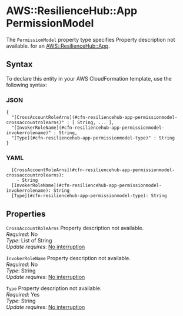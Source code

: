 # AWS::ResilienceHub::App PermissionModel<a name="aws-properties-resiliencehub-app-permissionmodel"></a>

<a name="aws-properties-resiliencehub-app-permissionmodel-description"></a>The `PermissionModel` property type specifies Property description not available\. for an [AWS::ResilienceHub::App](aws-resource-resiliencehub-app.md)\.

## Syntax<a name="aws-properties-resiliencehub-app-permissionmodel-syntax"></a>

To declare this entity in your AWS CloudFormation template, use the following syntax:

### JSON<a name="aws-properties-resiliencehub-app-permissionmodel-syntax.json"></a>

```
{
  "[CrossAccountRoleArns](#cfn-resiliencehub-app-permissionmodel-crossaccountrolearns)" : [ String, ... ],
  "[InvokerRoleName](#cfn-resiliencehub-app-permissionmodel-invokerrolename)" : String,
  "[Type](#cfn-resiliencehub-app-permissionmodel-type)" : String
}
```

### YAML<a name="aws-properties-resiliencehub-app-permissionmodel-syntax.yaml"></a>

```
  [CrossAccountRoleArns](#cfn-resiliencehub-app-permissionmodel-crossaccountrolearns): 
    - String
  [InvokerRoleName](#cfn-resiliencehub-app-permissionmodel-invokerrolename): String
  [Type](#cfn-resiliencehub-app-permissionmodel-type): String
```

## Properties<a name="aws-properties-resiliencehub-app-permissionmodel-properties"></a>

`CrossAccountRoleArns`  <a name="cfn-resiliencehub-app-permissionmodel-crossaccountrolearns"></a>
Property description not available\.  
*Required*: No  
*Type*: List of String  
*Update requires*: [No interruption](https://docs.aws.amazon.com/AWSCloudFormation/latest/UserGuide/using-cfn-updating-stacks-update-behaviors.html#update-no-interrupt)

`InvokerRoleName`  <a name="cfn-resiliencehub-app-permissionmodel-invokerrolename"></a>
Property description not available\.  
*Required*: No  
*Type*: String  
*Update requires*: [No interruption](https://docs.aws.amazon.com/AWSCloudFormation/latest/UserGuide/using-cfn-updating-stacks-update-behaviors.html#update-no-interrupt)

`Type`  <a name="cfn-resiliencehub-app-permissionmodel-type"></a>
Property description not available\.  
*Required*: Yes  
*Type*: String  
*Update requires*: [No interruption](https://docs.aws.amazon.com/AWSCloudFormation/latest/UserGuide/using-cfn-updating-stacks-update-behaviors.html#update-no-interrupt)